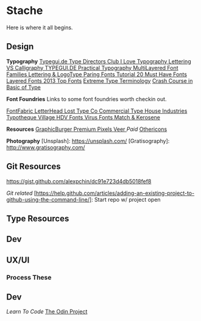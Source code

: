 # Stache
Here is where it all begins.

## Design

__Typography__
[ Typegui.de ](http://typogui.de/)
[ Type Directors Club ](https://www.tdc.org/)
[ I Love Typography ](http://ilovetypography.com/)
[ Lettering VS Calligraphy ](http://www.letteringvscalligraphy.com/)
[ TYPEGUI.DE ](http://www.typogui.de)
[ Practical Typography ](http://practicaltypography.com/)
[ MultiLayered Font Families ](http://www.designer-daily.com/8-cool-multi-layered-font-families-38874)
[ Lettering & LogoType ](http://portfolios.aiga.org/gallery/16774581/Lettering-Logotype-Vol1)
[ Paring Fonts Tutorial ](http://webdesign.tutsplus.com/articles/a-beginners-guide-to-pairing-fonts--webdesign-5706)
[ 20 Must Have Fonts ](http://laserred.co/2012/09/20-must-have-fonts-for-designers/)
[ Layered Fonts ](http://typedeck.com/layered-fonts/)
[2013 Top Fonts](http://www.kingofdesigners.com/33-2013-top-fonts/)
[Extreme Type Terminology](http://ilovetypography.com/2008/03/21/extreme-type-terminology/)
[Crash Course in Basic of Type](http://www.noupe.com/essentials/icons-fonts/a-crash-course-in-typography-the-basics-of-type.html)


__Font Foundries__
Links to some font foundries worth checkin out.  

[ FontFabric ](http://fontfabric.com/)
[ LetterHead ](http://www.letterheadfonts.com/)
[ Lost Type Co ](http://www.losttype.com/)
[ Commercial Type ](http://commercialtype.com/)
[ House Industries ](http://www.houseind.com/)
[ Typotheque ](https://www.typotheque.com/)
[ Village ](http://vllg.com/)
[ HDV Fonts ](http://www.hvdfonts.com/)
[ Virus Fonts ](http://www.virusfonts.com/)
[ Match & Kerosene ](http://www.matchandkerosene.com/)


__Resources__
[ GraphicBurger ](http://graphicburger.com/)
[ Premium Pixels ](http://premiumpixels.com)
[ Veer ](http://www.veer.com/) *Paid*
[ Othericons ](http://othericons.madebysource.com/)


__Photography__
[Unsplash]: https://unsplash.com/
[Gratisography]: http://www.gratisography.com/








## Git Resources
[Codecademy - Git]: https://www.codecademy.com/learn/learn-git  
[GitTower - Learn]: http://www.git-tower.com/learn/  
https://gist.github.com/alexpchin/dc91e723d4db5018fef8

*Git related*
[https://help.github.com/articles/adding-an-existing-project-to-github-using-the-command-line/]: Start repo w/ project open

## Type Resources
[Typewolf]: https://www.typewolf.com/  


## Dev
[ResponsiveDesign.Is]: https://responsivedesign.is/
[UI Gradients]: http://uigradients.com/


## UX/UI
[Pixate 2.0]: http://blog.pixate.com/post/134795427293/pixate2-0


### Process These
[Portfolio Building]: https://www.format.com/magazine/guides/build-the-perfect-portfolio-design  
[Backup Website]: http://www.inmotionhosting.com/support/website/file-management/create-backup-using-ftp  




## Dev

_Learn To Code_
[The Odin Project](http://www.theodinproject.com/)
